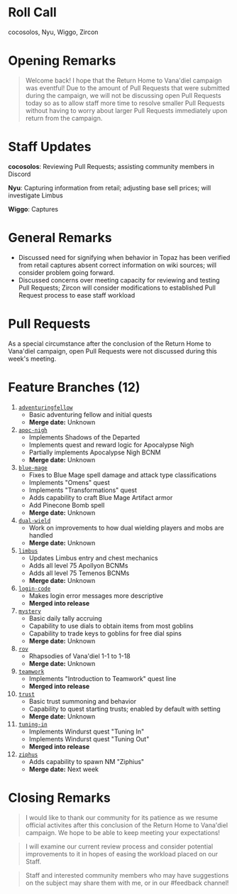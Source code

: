 # Roll Call
cocosolos, Nyu, Wiggo, Zircon
# Opening Remarks
> Welcome back! I hope that the Return Home to Vana'diel campaign was eventful! Due to the amount of Pull Requests that were submitted during the campaign, we will not be discussing open Pull Requests today so as to allow staff more time to resolve smaller Pull Requests without having to worry about larger Pull Requests immediately upon return from the campaign.

# Staff Updates

**cocosolos**: Reviewing Pull Requests; assisting community members in Discord

**Nyu**: Capturing information from retail; adjusting base sell prices; will investigate Limbus

**Wiggo**: Captures

# General Remarks
- Discussed need for signifying when behavior in Topaz has been verified from retail captures absent correct information on wiki sources; will consider problem going forward.
- Discussed concerns over meeting capacity for reviewing and testing Pull Requests; Zircon will consider modifications to established Pull Request process to ease staff workload

# Pull Requests
As a special circumstance after the conclusion of the Return Home to Vana'diel campaign, open Pull Requests were not discussed during this week's meeting.

# Feature Branches (12)
1. [`adventuringfellow`](https://github.com/project-topaz/topaz/tree/adventuringfellow)
    - Basic adventuring fellow and initial quests
    - **Merge date:** Unknown
2. [`apoc-nigh`](https://github.com/project-topaz/topaz/tree/apoc-nigh)
    - Implements Shadows of the Departed
    - Implements quest and reward logic for Apocalypse Nigh
    - Partially implements Apocalypse Nigh BCNM
    - **Merge date:** Unknown
3. [`blue-mage`](https://github.com/project-topaz/topaz/tree/blue-mage)
    - Fixes to Blue Mage spell damage and attack type classifications
    - Implements "Omens" quest
    - Implements "Transformations" quest
    - Adds capability to craft Blue Mage Artifact armor
    - Add Pinecone Bomb spell
    - **Merge date:** Unknown
4. [`dual-wield`](https://github.com/project-topaz/topaz/tree/dual-wield)
    - Work on improvements to how dual wielding players and mobs are handled
    - **Merge date:** Unknown
5. [`limbus`](https://github.com/project-topaz/topaz/tree/limbus)
    - Updates Limbus entry and chest mechanics
    - Adds all level 75 Apollyon BCNMs
    - Adds all level 75 Temenos BCNMs
    - **Merge date:** Unknown
6. [`login-code`](https://github.com/project-topaz/topaz/tree/login-code)
    - Makes login error messages more descriptive
    - **Merged into release**
7. [`mystery`](https://github.com/project-topaz/topaz/tree/mystery)
    - Basic daily tally accruing
    - Capability to use dials to obtain items from most goblins
    - Capability to trade keys to goblins for free dial spins
    - **Merge date:** Unknown
8. [`rov`](https://github.com/project-topaz/topaz/tree/rov)
    - Rhapsodies of Vana'diel 1-1 to 1-18
    - **Merge date:** Unknown
9. [`teamwork`](https://github.com/project-topaz/topaz/tree/teamwork)
    - Implements "Introduction to Teamwork" quest line
    - **Merged into release**
10. [`trust`](https://github.com/project-topaz/topaz/tree/trust)
    - Basic trust summoning and behavior
    - Capability to quest starting trusts; enabled by default with setting
    - **Merge date:** Unknown
22. [`tuning-in`](https://github.com/project-topaz/topaz/tree/tuning-in)
    - Implements Windurst quest "Tuning In"
    - Implements Windurst quest "Tuning Out"
    - **Merged into release**
23. [`ziphus`](https://github.com/project-topaz/topaz/tree/ziphus)
    - Adds capability to spawn NM "Ziphius"
    - **Merge date:** Next week

# Closing Remarks
> I would like to thank our community for its patience as we resume official activites after this conclusion of the Return Home to Vana'diel campaign. We hope to be able to keep meeting your expectations!

> I will examine our current review process and consider potential improvements to it in hopes of easing the workload placed on our Staff.

> Staff and interested community members who may have suggestions on the subject may share them with me, or in our #feedback channel!